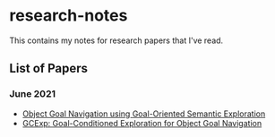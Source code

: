 # research-notes
This contains my notes for research papers that I've read.

## List of Papers
### June 2021
* [Object Goal Navigation using Goal-Oriented Semantic Exploration](https://www.evernote.com/shard/s450/sh/f3da94e4-b59e-6bf0-9ddb-048e310c10bb/48069979ba4f0d46f8778e4b5bfa51ac)
* [GCExp: Goal-Conditioned Exploration for Object Goal Navigation](https://www.evernote.com/shard/s450/sh/efd67478-65df-6574-c46b-35acb85ac08c/6ce458048321b04e36f9e3c2337e9cbf)
